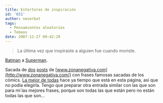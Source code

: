 ```yaml
---
title: Estertores de inspiración
id: '651'
author: neverbot
tags:
  - Pensamientos aleatorios
  - Tebeos
date: 2007-12-27 09:42:29
---
```


> La última vez que inspiraste a alguien fue cuando moriste.

[Batman](http://en.wikipedia.org/wiki/Batman) a [Superman](http://en.wikipedia.org/wiki/Superman).

Sacada de [dos](http://www.zonanegativa.com/?p=5031) [posts](http://www.zonanegativa.com/?p=5029) de [www.zonanegativa.com](http://www.zonanegativa.com/) con frases famosas sacadas de los cómics. [La mejor de todas](http://localhost:8000/pensamientos-aleatorios/en-la-noche-mas-oscura/) hace ya tiempo que está en esta página, así que no podía elegirla. Tengo que preparar otra entrada similar con las que son para mí las mejores frases, porque son todas las que están pero no están todas las que son...